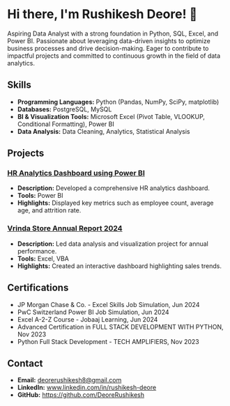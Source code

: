 # Hi there, I'm Rushikesh Deore! 👋

Aspiring Data Analyst with a strong foundation in Python, SQL, Excel, and Power BI. Passionate about leveraging data-driven insights to optimize business processes and drive decision-making. Eager to contribute to impactful projects and committed to continuous growth in the field of data analytics.

## Skills
- **Programming Languages:** Python (Pandas, NumPy, SciPy, matplotlib)
- **Databases:** PostgreSQL, MySQL
- **BI & Visualization Tools:** Microsoft Excel (Pivot Table, VLOOKUP, Conditional Formatting), Power BI
- **Data Analysis:** Data Cleaning, Analytics, Statistical Analysis

## Projects


### [HR Analytics Dashboard using Power BI](https://github.com/yourusername/hr-analytics-dashboard)
- **Description:** Developed a comprehensive HR analytics dashboard.
- **Tools:** Power BI
- **Highlights:** Displayed key metrics such as employee count, average age, and attrition rate.

### [Vrinda Store Annual Report 2024](https://github.com/DeoreRushikesh/Excel_Vrinda_Store_Analysis)
- **Description:** Led data analysis and visualization project for annual performance.
- **Tools:** Excel, VBA
- **Highlights:** Created an interactive dashboard highlighting sales trends.

## Certifications
- JP Morgan Chase & Co. - Excel Skills Job Simulation, Jun 2024
- PwC Switzerland Power BI Job Simulation, Jun 2024
- Excel A-2-Z Course - Jobaaj Learning, Jun 2024
- Advanced Certification in FULL STACK DEVELOPMENT WITH PYTHON, Nov 2023
- Python Full Stack Development - TECH AMPLIFIERS, Nov 2023

## Contact
- **Email:** deorerushikesh8@gmail.com
- **LinkedIn:** www.linkedin.com/in/rushikesh-deore
- **GitHub:** https://github.com/DeoreRushikesh


